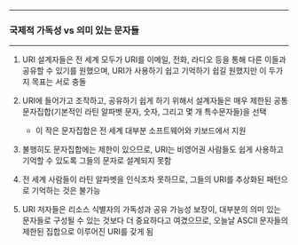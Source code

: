 -----
### 국제적 가독성 vs 의미 있는 문자들
-----
1. URI 설계자들은 전 세계 모두가 URI를 이메일, 전화, 라디오 등을 통해 다른 이들과 공유할 수 있기를 원했으며, URI가 사용하기 쉽고 기억하기 쉽길 원했지만 이 두가지 목표는 서로  충돌
2. URI에 들어가고 조작하고, 공유하기 쉽게 하기 위해서 설계자들은 매우 제한된 공통 문자집합(기본적인 라틴 알파벳 문자, 숫자, 그리고 몇 개 특수문자들)을 선택
   - 이 작은 문자집합은 전 세계 대부분 소프트웨어와 키보드에서 지원

3. 불행히도 문자집합에는 제한이 있으므로, URI는 비영어권 사람들도 쉽게 사용하고 기억할 수 있도록 그들의 문자로 설계되지 못함
4. 전 세계 사람들이 라틴 알파벳을 인식조차 못하므로, 그들의 URI를 추상화된 패턴으로 기억하는 것은 불가능
5. URI 저자들은 리소스 식별자의 가독성과 공유 가능성 보장이, 대부분의 의미 있는 문자들로 구성될 수 있는 것보다 더 중요하다고 여겼으므로, 오늘날 ASCII 문자들의 제한된 집합으로 이루어진 URI를 갖게 됨
